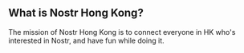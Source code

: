 ## What is Nostr Hong Kong?

The mission of Nostr Hong Kong is to connect everyone in HK who's interested in Nostr, and have fun while doing it.
